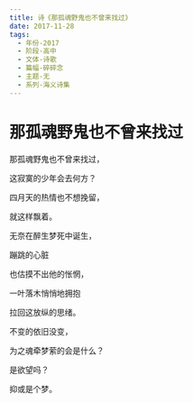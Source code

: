 ```yaml
---
title: 诗《那孤魂野鬼也不曾来找过》
date: 2017-11-28
tags:
  - 年份-2017
  - 阶段-高中
  - 文体-诗歌
  - 篇幅-碎碎念
  - 主题-无
  - 系列-海义诗集
---
```


# 那孤魂野鬼也不曾来找过

那孤魂野鬼也不曾来找过，

这寂寞的少年会去何方？

四月天的热情也不想挽留，

就这样飘着。

无奈在醉生梦死中诞生，

蹦跳的心脏

也估摸不出他的怅惘，

一叶落木悄悄地拥抱

拉回这放纵的思绪。

不变的依旧没变，

为之魂牵梦萦的会是什么？

是欲望吗？

抑或是个梦。
